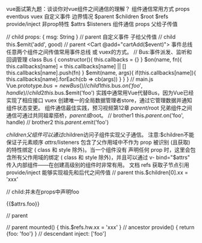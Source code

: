 vue面试第九题：谈谈你对vue组件之间通信的理解？
组件通信常用方式
props eventbus vuex 自定义事件
边界情况
$parent $children $root
$refs provide/inject
非prop特性 $attrs
$listeners
组件通信
props
父给子传值
         
// child
props: { msg: String }
// parent
<HelloWorld msg="Welcome to Your Vue.js App"/>
自定义事件
 子给父传值
  // child
this.$emit('add', good)
// parent
<Cart @add="cartAdd($event)"></Cart>
事件总线
任意两个组件之间传值常用事件总线 或 vuex的方式。
  // Bus:事件派发、监听和回调管理 class Bus {
  constructor(){
    this.callbacks = {}
  }
  $on(name, fn){
    this.callbacks[name] = this.callbacks[name] || []
    this.callbacks[name].push(fn)
  }
  $emit(name, args){
    if(this.callbacks[name]){
      this.callbacks[name].forEach(cb => cb(args))
    }
} }
// main.js
Vue.prototype.$bus = new Bus()
// child1
this.$bus.$on('foo', handle)
// child2
this.$bus.$emit('foo')
  实践中通常用Vue代替Bus，因为Vue已经实现了相应接口
vuex
创建唯一的全局数据管理者store，通过它管理数据并通知组件状态变更。 组件通信最佳实践，预习视频第12章
$parent/$root
兄弟组件之间通信可通过共同祖辈搭桥，$parent或$root。
  // brother1
this.$parent.$on('foo', handle)
// brother2
this.$parent.$emit('foo')

$children
父组件可以通过$children访问子组件实现父子通信。
注意:$children不能保证子元素顺序 $attrs/$listeners
包含了父作用域中不作为 prop 被识别 (且获取) 的特性绑定 ( class 和 style 除外)。当一个组件没有 声明任何 prop 时，这里会包含所有父作用域的绑定 ( class 和 style 除外)，并且可以通过 v- bind="$attrs" 传入内部组件——在创建高级别的组件时非常有用。
文档
refs
获取子节点引用
provide/inject
能够实现祖先和后代之间传值
// parent
this.$children[0].xx = 'xxx'
 
 
// child:并未在props中声明foo <p>{{$attrs.foo}}</p>
// parent
<HelloWorld foo="foo"/>
  
// parent
<HelloWorld ref="hw"/>
mounted() {
    this.$refs.hw.xx = 'xxx'
}
// ancestor
provide() {
    return {foo: 'foo'}
}
// descendant
inject: ['foo']
